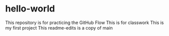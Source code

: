 # hello-world
This repository is for practicing the GitHub Flow
This is for classwork
This is my first project
This readme-edits is a copy of main
